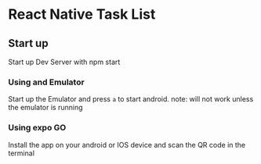 # React Native Task List

## Start up

Start up Dev Server with npm start

### Using and Emulator

Start up the Emulator and press `a` to start android.
note: will not work unless the emulator is running

### Using expo GO

Install the app on your android or IOS device and scan the QR code in the terminal
